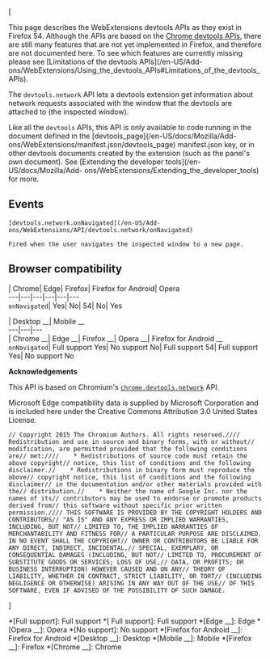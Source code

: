 [





This page describes the WebExtensions devtools APIs as they exist in Firefox
54. Although the APIs are based on the [Chrome devtools
APIs](https://developer.chrome.com/extensions/devtools), there are still many
features that are not yet implemented in Firefox, and therefore are not
documented here. To see which features are currently missing please see
[Limitations of the devtools APIs](/en-US/Add-
ons/WebExtensions/Using_the_devtools_APIs#Limitations_of_the_devtools_APIs).





The `devtools.network` API lets a devtools extension get information about
network requests associated with the window that the devtools are attached to
(the inspected window).



Like all the `devtools` APIs, this API is only available to code running in
the document defined in the [devtools_page](/en-US/docs/Mozilla/Add-
ons/WebExtensions/manifest.json/devtools_page) manifest.json key, or in other
devtools documents created by the extension (such as the panel's own
document). See [Extending the developer tools](/en-US/docs/Mozilla/Add-
ons/WebExtensions/Extending_the_developer_tools) for more.



## Events



`[devtools.network.onNavigated](/en-US/Add-
ons/WebExtensions/API/devtools.network/onNavigated)`

    Fired when the user navigates the inspected window to a new page.



## Browser compatibility



| Chrome| Edge| Firefox| Firefox for Android| Opera  
---|---|---|---|---|---  
`onNavigated`|  Yes|  No| 54|  No|  Yes  
  
| Desktop __| Mobile __  
---|---|---  
| Chrome __| Edge __| Firefox __| Opera __| Firefox for Android __  
`onNavigated`|  Full support Yes| No support No| Full
support 54| Full support Yes| No support No  
  




 **Acknowledgements** 

This API is based on Chromium's
[`chrome.devtools.network`](https://developer.chrome.com/extensions/devtools_network)
API.



Microsoft Edge compatibility data is supplied by Microsoft Corporation and is
included here under the Creative Commons Attribution 3.0 United States
License.







    
    
    // Copyright 2015 The Chromium Authors. All rights reserved.//// Redistribution and use in source and binary forms, with or without// modification, are permitted provided that the following conditions are// met:////    * Redistributions of source code must retain the above copyright// notice, this list of conditions and the following disclaimer.//    * Redistributions in binary form must reproduce the above// copyright notice, this list of conditions and the following disclaimer// in the documentation and/or other materials provided with the// distribution.//    * Neither the name of Google Inc. nor the names of its// contributors may be used to endorse or promote products derived from// this software without specific prior written permission.//// THIS SOFTWARE IS PROVIDED BY THE COPYRIGHT HOLDERS AND CONTRIBUTORS// "AS IS" AND ANY EXPRESS OR IMPLIED WARRANTIES, INCLUDING, BUT NOT// LIMITED TO, THE IMPLIED WARRANTIES OF MERCHANTABILITY AND FITNESS FOR// A PARTICULAR PURPOSE ARE DISCLAIMED. IN NO EVENT SHALL THE COPYRIGHT// OWNER OR CONTRIBUTORS BE LIABLE FOR ANY DIRECT, INDIRECT, INCIDENTAL,// SPECIAL, EXEMPLARY, OR CONSEQUENTIAL DAMAGES (INCLUDING, BUT NOT// LIMITED TO, PROCUREMENT OF SUBSTITUTE GOODS OR SERVICES; LOSS OF USE,// DATA, OR PROFITS; OR BUSINESS INTERRUPTION) HOWEVER CAUSED AND ON ANY// THEORY OF LIABILITY, WHETHER IN CONTRACT, STRICT LIABILITY, OR TORT// (INCLUDING NEGLIGENCE OR OTHERWISE) ARISING IN ANY WAY OUT OF THE USE// OF THIS SOFTWARE, EVEN IF ADVISED OF THE POSSIBILITY OF SUCH DAMAGE.



]

  *[Full support]: Full support
  *[ Full support]: Full support
  *[Edge __]: Edge
  *[Opera __]: Opera
  *[No support]: No support
  *[Firefox for Android __]: Firefox for Android
  *[Desktop __]: Desktop
  *[Mobile __]: Mobile
  *[Firefox __]: Firefox
  *[Chrome __]: Chrome

